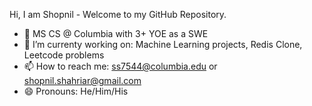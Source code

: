 Hi, I am Shopnil - Welcome to my GitHub Repository.

- 🔭 MS CS @ Columbia with 3+ YOE as a SWE
- 🌱 I’m currenty working on: Machine Learning projects, Redis Clone, Leetcode problems
- 📫 How to reach me: ss7544@columbia.edu or shopnil.shahriar@gmail.com
- 😄 Pronouns: He/Him/His




